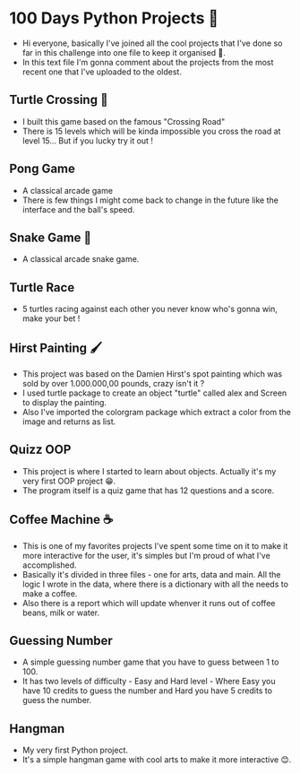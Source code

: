 # 100 Days Python Projects :snake:
 
- Hi everyone, basically I've joined all the cool projects that I've done so far in this challenge into one file to keep it organised :slightly_smiling_face:.
- In this text file I'm gonna comment about the projects from the most recent one that I've uploaded to the oldest.

## Turtle Crossing :turtle:
- I built this game based on the famous "Crossing Road"
- There is 15 levels which will be kinda impossible you cross the road at level 15... But if you lucky try it out !

## Pong Game
- A classical arcade game
- There is few things I might come back to change in the future like the interface and the ball's speed.

## Snake Game :snake:
- A classical arcade snake game.

## Turtle Race
- 5 turtles racing against each other you never know who's gonna win, make your bet ! 

## Hirst Painting :paintbrush:
- This project was based on the Damien Hirst's spot painting which was sold by over 1.000.000,00 pounds, crazy isn't it ?
- I used turtle package to create an object "turtle" called alex and Screen to display the painting.
- Also I've imported the colorgram package which extract a color from the image and returns as list.

## Quizz OOP
- This project is where I started to learn about objects. Actually it's my very first OOP project :grin:.
- The program itself is a quiz game that has 12 questions and a score.

## Coffee Machine :coffee:
- This is one of my favorites projects I've spent some time on it to make it more interactive for the user, it's simples but I'm proud of what I've accomplished.
- Basically it's divided in three files - one for arts, data and main. All the logic I wrote in the data, where there is a dictionary with all the needs to make a coffee.
- Also there is a report which will update whenver it runs out of coffee beans, milk or water.

## Guessing Number
- A simple guessing number game that you have to guess between 1 to 100.
- It has two levels of difficulty - Easy and Hard level - Where Easy you have 10 credits to guess the number and Hard you have 5 credits to guess the number.

## Hangman
- My very first Python project.
- It's a simple hangman game with cool arts to make it more interactive :blush:.
